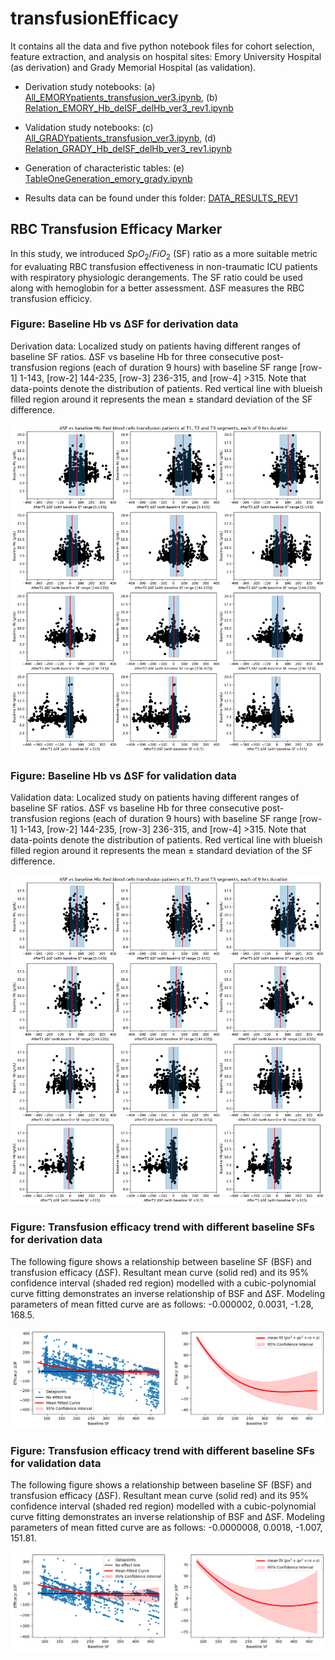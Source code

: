 # transfusionEfficacy 


It contains all the data and five python notebook files for cohort selection, feature extraction, and analysis on hospital sites: Emory University Hospital (as derivation) and Grady Memorial Hospital (as validation). 

- Derivation study notebooks: (a) [All_EMORYpatients_transfusion_ver3.ipynb](./All_EMORYpatients_transfusion_ver3.ipynb), (b) [Relation_EMORY_Hb_delSF_delHb_ver3_rev1.ipynb](./Relation_EMORY_Hb_delSF_delHb_ver3_rev1.ipynb)

- Validation study notebooks: (c) [All_GRADYpatients_transfusion_ver3.ipynb](./All_GRADYpatients_transfusion_ver3.ipynb), (d) [Relation_GRADY_Hb_delSF_delHb_ver3_rev1.ipynb](./Relation_GRADY_Hb_delSF_delHb_ver3_rev1.ipynb)

- Generation of characteristic tables: (e) [TableOneGeneration_emory_grady.ipynb](./TableOneGeneration_emory_grady.ipynb)

- Results data can be found under this folder: [DATA_RESULTS_REV1](./DATA_RESULTS_REV1)

## RBC Transfusion Efficacy Marker

In this study, we introduced $SpO_2/FiO_2$ (SF) ratio as a more suitable metric for evaluating RBC transfusion effectiveness in non-traumatic ICU patients with respiratory physiologic derangements. The SF ratio could be used along with hemoglobin for a better assessment. ΔSF measures the RBC transfusion efficicy.

### Figure: Baseline Hb vs ΔSF for derivation data
Derivation data: Localized study on patients having different ranges of baseline SF ratios. ΔSF vs baseline Hb for three consecutive post-transfusion regions (each of duration 9 hours) with baseline SF range [row-1] 1-143, [row-2] 144-235, [row-3] 236-315, and [row-4] >315. Note that data-points denote the distribution of patients. Red vertical line with blueish filled region around it represents the mean ± standard deviation of the SF difference.

![Baseline Hb vs del SF](./DATA_RESULTS_REV1/delSFvsHb_RedCellsT_withCI.png)


### Figure: Baseline Hb vs ΔSF for validation data
Validation data: Localized study on patients having different ranges of baseline SF ratios. ΔSF vs baseline Hb for three consecutive post-transfusion regions (each of duration 9 hours) with baseline SF range [row-1] 1-143, [row-2] 144-235, [row-3] 236-315, and [row-4] >315. Note that data-points denote the distribution of patients. Red vertical line with blueish filled region around it represents the mean ± standard deviation of the SF difference.

![Baseline Hb vs del SF](./DATA_RESULTS_REV1/delSFvsHb_RedCellsT_withCI_Grady.png)


### Figure: Transfusion efficacy trend with different baseline SFs for derivation data
The following figure shows a relationship between baseline SF (BSF) and transfusion efficacy (ΔSF). Resultant mean curve (solid red) and its 95% confidence interval (shaded red region) modelled with a cubic-polynomial curve fitting demonstrates an inverse relationship of BSF and ΔSF. Modeling parameters of mean fitted curve are as follows: -0.000002, 0.0031, -1.28, 168.5.

![Transfusion efficacy with different baseline SFs on derivation](./DATA_RESULTS_REV1/emory_Tefficacy.png)


### Figure: Transfusion efficacy trend with different baseline SFs for validation data
The following figure shows a relationship between baseline SF (BSF) and transfusion efficacy (ΔSF). Resultant mean curve (solid red) and its 95% confidence interval (shaded red region) modelled with a cubic-polynomial curve fitting demonstrates an inverse relationship of BSF and ΔSF. Modeling parameters of mean fitted curve are as follows: -0.0000008, 0.0018, -1.007, 151.81.

![Transfusion efficacy with different baseline SFs on varidation](./DATA_RESULTS_REV1/grady_Tefficacy.png)
